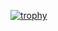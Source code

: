 
[![trophy](https://github-profile-trophy.vercel.app/?username=CTHua&theme=onedark)](https://github.com/CTHua/github-profile-trophy)
